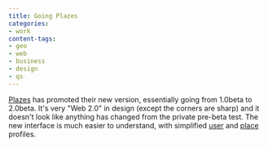 ```yaml
---
title: Going Plazes
categories:
- work
content-tags:
- geo
- web
- business
- design
- qs
---
```


[Plazes][1] has promoted their new version, essentially going from 1.0beta to 2.0beta.  It's very "Web 2.0" in design (except the corners are sharp) and it doesn't look like anything has changed from the private pre-beta test.  The new interface is much easier to understand, with simplified [user][2] and [place][3] profiles.

   [1]: http://www.plazes.com/
   [2]: http://beta.plazes.com/user/phobia/
   [3]: http://beta.plazes.com/plaze/af9d084cfb4e2948053ab945c9e7db98/
